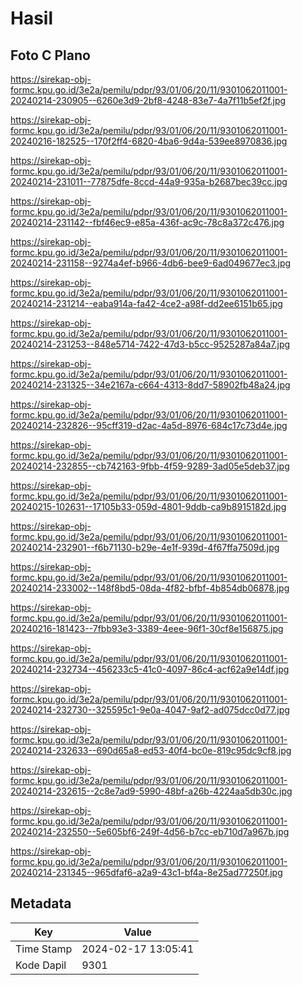 # Hasil

## Foto C Plano

https://sirekap-obj-formc.kpu.go.id/3e2a/pemilu/pdpr/93/01/06/20/11/9301062011001-20240214-230905--6260e3d9-2bf8-4248-83e7-4a7f11b5ef2f.jpg

https://sirekap-obj-formc.kpu.go.id/3e2a/pemilu/pdpr/93/01/06/20/11/9301062011001-20240216-182525--170f2ff4-6820-4ba6-9d4a-539ee8970836.jpg

https://sirekap-obj-formc.kpu.go.id/3e2a/pemilu/pdpr/93/01/06/20/11/9301062011001-20240214-231011--77875dfe-8ccd-44a9-935a-b2687bec39cc.jpg

https://sirekap-obj-formc.kpu.go.id/3e2a/pemilu/pdpr/93/01/06/20/11/9301062011001-20240214-231142--fbf46ec9-e85a-436f-ac9c-78c8a372c476.jpg

https://sirekap-obj-formc.kpu.go.id/3e2a/pemilu/pdpr/93/01/06/20/11/9301062011001-20240214-231158--9274a4ef-b966-4db6-bee9-6ad049677ec3.jpg

https://sirekap-obj-formc.kpu.go.id/3e2a/pemilu/pdpr/93/01/06/20/11/9301062011001-20240214-231214--eaba914a-fa42-4ce2-a98f-dd2ee6151b65.jpg

https://sirekap-obj-formc.kpu.go.id/3e2a/pemilu/pdpr/93/01/06/20/11/9301062011001-20240214-231253--848e5714-7422-47d3-b5cc-9525287a84a7.jpg

https://sirekap-obj-formc.kpu.go.id/3e2a/pemilu/pdpr/93/01/06/20/11/9301062011001-20240214-231325--34e2167a-c664-4313-8dd7-58902fb48a24.jpg

https://sirekap-obj-formc.kpu.go.id/3e2a/pemilu/pdpr/93/01/06/20/11/9301062011001-20240214-232826--95cff319-d2ac-4a5d-8976-684c17c73d4e.jpg

https://sirekap-obj-formc.kpu.go.id/3e2a/pemilu/pdpr/93/01/06/20/11/9301062011001-20240214-232855--cb742163-9fbb-4f59-9289-3ad05e5deb37.jpg

https://sirekap-obj-formc.kpu.go.id/3e2a/pemilu/pdpr/93/01/06/20/11/9301062011001-20240215-102631--17105b33-059d-4801-9ddb-ca9b8915182d.jpg

https://sirekap-obj-formc.kpu.go.id/3e2a/pemilu/pdpr/93/01/06/20/11/9301062011001-20240214-232901--f6b71130-b29e-4e1f-939d-4f67ffa7509d.jpg

https://sirekap-obj-formc.kpu.go.id/3e2a/pemilu/pdpr/93/01/06/20/11/9301062011001-20240214-233002--148f8bd5-08da-4f82-bfbf-4b854db06878.jpg

https://sirekap-obj-formc.kpu.go.id/3e2a/pemilu/pdpr/93/01/06/20/11/9301062011001-20240216-181423--7fbb93e3-3389-4eee-96f1-30cf8e156875.jpg

https://sirekap-obj-formc.kpu.go.id/3e2a/pemilu/pdpr/93/01/06/20/11/9301062011001-20240214-232734--456233c5-41c0-4097-86c4-acf62a9e14df.jpg

https://sirekap-obj-formc.kpu.go.id/3e2a/pemilu/pdpr/93/01/06/20/11/9301062011001-20240214-232730--325595c1-9e0a-4047-9af2-ad075dcc0d77.jpg

https://sirekap-obj-formc.kpu.go.id/3e2a/pemilu/pdpr/93/01/06/20/11/9301062011001-20240214-232633--690d65a8-ed53-40f4-bc0e-819c95dc9cf8.jpg

https://sirekap-obj-formc.kpu.go.id/3e2a/pemilu/pdpr/93/01/06/20/11/9301062011001-20240214-232615--2c8e7ad9-5990-48bf-a26b-4224aa5db30c.jpg

https://sirekap-obj-formc.kpu.go.id/3e2a/pemilu/pdpr/93/01/06/20/11/9301062011001-20240214-232550--5e605bf6-249f-4d56-b7cc-eb710d7a967b.jpg

https://sirekap-obj-formc.kpu.go.id/3e2a/pemilu/pdpr/93/01/06/20/11/9301062011001-20240214-231345--965dfaf6-a2a9-43c1-bf4a-8e25ad77250f.jpg


## Metadata

| Key        | Value               |
| ---------- | ------------------- |
| Time Stamp | 2024-02-17 13:05:41 |
| Kode Dapil | 9301                |




